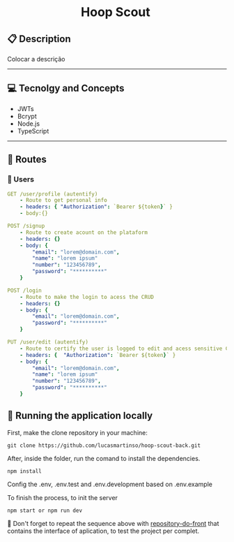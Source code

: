 # <p align = "center">​Hoop Scout ​</p>

##  :clipboard: Description

Colocar a descrição
***

## :computer:	 Tecnolgy and Concepts 

- JWTs
- Bcrypt
- Node.js
- TypeScript

***

## :rocket: Routes

### 👥 Users 

```yml
GET /user/profile (autentify)
    - Route to get personal info
    - headers: { "Authorization": `Bearer ${token}` }
    - body:{}
```
    
```yml 
POST /signup
    - Route to create acount on the plataform
    - headers: {}
    - body: {
        "email": "lorem@domain.com",
        "name": "lorem ipsum"
        "number": "123456789",
        "password": "**********"
    }
```

```yml 
POST /login
    - Route to make the login to acess the CRUD
    - headers: {}
    - body: {
        "email": "lorem@domain.com",
        "password": "**********"
    }
```

```yml 
PUT /user/edit (autentify)
    - Route to certify the user is logged to edit and acess sensitive CRUD info 
    - headers: {  "Authorization": `Bearer ${token}` }
    - body: {
        "email": "lorem@domain.com",
        "name": "lorem ipsum"
        "number": "123456789",
        "password": "**********"
    }
```


## 🏁 Running the application locally

First, make the clone repository in your machine:

```
git clone https://github.com/lucasmartinso/hoop-scout-back.git
```

After, inside the folder, run the comand to install the dependencies.

```
npm install
```
Config the .env, .env.test and .env.development based on .env.example

To finish the process, to init the server
```
npm start or npm run dev
```

:stop_sign: Don't forget to repeat the sequence above with [repository-do-front](https://github.com/) that contains the interface of aplication, to test the project per complet.
